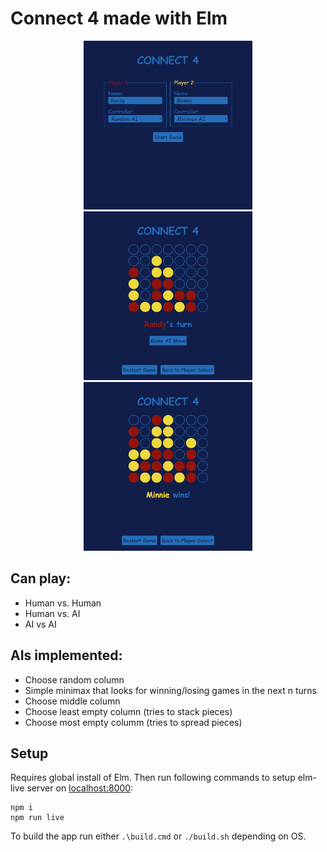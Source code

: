 # Connect 4 made with Elm

<div align="middle">
  <img src="/img/setup.png" alt="screenshot of connect 4 game setup" width="270" />
  <img src="/img/game.png" alt="screenshot of connect 4 game in progress" width="270" />
  <img src="/img/win.png" alt="screenshot of connect 4 game win screen" width="270" />
</div>

## Can play:

- Human vs. Human
- Human vs. AI
- AI vs AI

## AIs implemented:

- Choose random column
- Simple minimax that looks for winning/losing games in the next n turns
- Choose middle column
- Choose least empty column (tries to stack pieces)
- Choose most empty columm (tries to spread pieces)

## Setup

Requires global install of Elm.  Then run following commands to setup elm-live server on [localhost:8000](http://localhost:8000/):

```
npm i
npm run live
```

To build the app run either `.\build.cmd` or `./build.sh` depending on OS.
